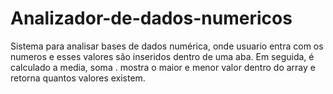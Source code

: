 # Analizador-de-dados-numericos
Sistema para analisar bases de dados numérica, onde usuario entra com os numeros e esses valores são inseridos dentro de uma aba. Em seguida, é calculado a media, soma . mostra o maior e menor valor dentro do array e retorna quantos valores existem.
